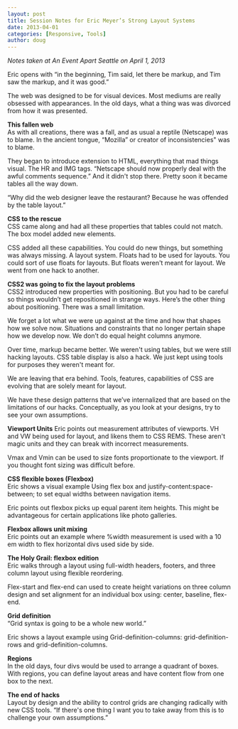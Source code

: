 ```yaml
---
layout: post
title: Session Notes for Eric Meyer’s Strong Layout Systems
date: 2013-04-01
categories: [Responsive, Tools]
author: doug
---
```

*Notes taken at An Event Apart Seattle on April 1, 2013*

Eric opens with “in the beginning, Tim said, let there be markup, and Tim saw the markup, and it was good.”

The web was designed to be for visual devices. Most mediums are really obsessed with appearances. In the old days, what a thing was was divorced from how it was presented.

**This fallen web**  
As with all creations, there was a fall, and as usual a reptile (Netscape) was to blame. In the ancient tongue, “Mozilla” or creator of inconsistencies" was to blame. 

They began to introduce extension to HTML, everything that mad things visual. The HR and IMG tags. “Netscape should now properly  deal with the awful comments sequence.” And it didn't stop there. Pretty soon it became tables all the way down. <!-- more -->

“Why did the web designer leave the restaurant? Because he was offended by the table layout.”

**CSS to the rescue**  
CSS came along and had all these properties that tables could not match. The box model added new elements.

CSS added all these capabilities. You could do new things, but something was always missing. A layout system. Floats had to be used for layouts. You could sort of use floats for layouts. But floats weren't meant for layout. We went from one hack to another.  

**CSS2 was going to fix the layout problems**  
CSS2 introduced new properties with positioning. But you had to be careful so things wouldn’t get repositioned in strange ways. Here’s the other thing about positioning. There was a small limitation.

We forget a lot what we were up against at the time and how that shapes how we solve now. Situations and constraints that no longer pertain shape how we develop now. We don’t do equal height columns anymore. 

Over time, markup became better. We weren't using tables, but we were still hacking layouts. CSS table display is also a hack. We just kept using tools for purposes they weren't meant for.

We are leaving that era behind. Tools, features, capabilities of CSS are evolving that are solely meant for layout. 

We have these design patterns that we’ve internalized that are based on the limitations of our hacks. Conceptually, as you look  at your designs, try to see your own assumptions.

**Viewport Units**
Eric points out measurement attributes of viewports. VH and VW being used for layout, and likens them to CSS REMS. These aren't magic units and they can break with incorrect measurements. 

Vmax and Vmin can be used to size fonts proportionate to the viewport. If you thought font sizing was difficult before.

**CSS flexible boxes (Flexbox)**  
Eric shows a visual example Using flex box and justify-content:space-between; to set equal widths between navigation items.

Eric points out flexbox picks up equal parent item heights. This might be advantageous for certain applications like photo galleries.

**Flexbox allows unit mixing**  
Eric points out an example where %width measurement is used with a 10 em width to flex horizontal divs used side by side.

**The Holy Grail: flexbox edition**  
Eric walks through a layout using full-width headers, footers, and three column layout using flexible reordering.

Flex-start and flex-end can used to create height variations on three column design and set alignment for an individual box using: center, baseline, flex-end.

**Grid definition**   
“Grid syntax is going to be a whole new world.” 

Eric shows a layout example using Grid-definition-columns: grid-definition-rows and grid-definition-columns. 

**Regions**  
In the old days, four divs would be used to arrange a quadrant of boxes. With regions, you can define layout areas and have content flow from one box to the next.

**The end of hacks**  
Layout by design and the ability to control grids are changing radically with new CSS tools. “If there's one thing I want you to take away from this is to challenge your own assumptions.” 
